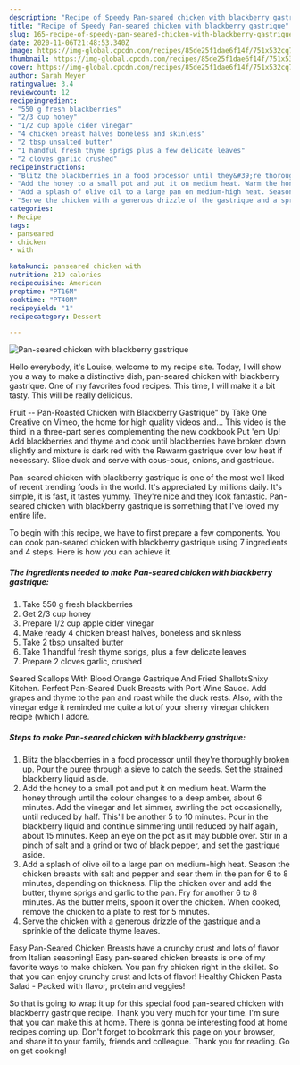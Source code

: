 ```yaml
---
description: "Recipe of Speedy Pan-seared chicken with blackberry gastrique"
title: "Recipe of Speedy Pan-seared chicken with blackberry gastrique"
slug: 165-recipe-of-speedy-pan-seared-chicken-with-blackberry-gastrique
date: 2020-11-06T21:48:53.340Z
image: https://img-global.cpcdn.com/recipes/85de25f1dae6f14f/751x532cq70/pan-seared-chicken-with-blackberry-gastrique-recipe-main-photo.jpg
thumbnail: https://img-global.cpcdn.com/recipes/85de25f1dae6f14f/751x532cq70/pan-seared-chicken-with-blackberry-gastrique-recipe-main-photo.jpg
cover: https://img-global.cpcdn.com/recipes/85de25f1dae6f14f/751x532cq70/pan-seared-chicken-with-blackberry-gastrique-recipe-main-photo.jpg
author: Sarah Meyer
ratingvalue: 3.4
reviewcount: 12
recipeingredient:
- "550 g fresh blackberries"
- "2/3 cup honey"
- "1/2 cup apple cider vinegar"
- "4 chicken breast halves boneless and skinless"
- "2 tbsp unsalted butter"
- "1 handful fresh thyme sprigs plus a few delicate leaves"
- "2 cloves garlic crushed"
recipeinstructions:
- "Blitz the blackberries in a food processor until they&#39;re thoroughly broken up. Pour the puree through a sieve to catch the seeds. Set the strained blackberry liquid aside."
- "Add the honey to a small pot and put it on medium heat. Warm the honey through until the colour changes to a deep amber, about 6 minutes. Add the vinegar and let simmer, swirling the pot occasionally, until reduced by half. This&#39;ll be another 5 to 10 minutes. Pour in the blackberry liquid and continue simmering until reduced by half again, about 15 minutes. Keep an eye on the pot as it may bubble over. Stir in a pinch of salt and a grind or two of black pepper, and set the gastrique aside."
- "Add a splash of olive oil to a large pan on medium-high heat. Season the chicken breasts with salt and pepper and sear them in the pan for 6 to 8 minutes, depending on thickness. Flip the chicken over and add the butter, thyme sprigs and garlic to the pan. Fry for another 6 to 8 minutes. As the butter melts, spoon it over the chicken. When cooked, remove the chicken to a plate to rest for 5 minutes."
- "Serve the chicken with a generous drizzle of the gastrique and a sprinkle of the delicate thyme leaves."
categories:
- Recipe
tags:
- panseared
- chicken
- with

katakunci: panseared chicken with 
nutrition: 219 calories
recipecuisine: American
preptime: "PT16M"
cooktime: "PT40M"
recipeyield: "1"
recipecategory: Dessert

---
```



![Pan-seared chicken with blackberry gastrique](https://img-global.cpcdn.com/recipes/85de25f1dae6f14f/751x532cq70/pan-seared-chicken-with-blackberry-gastrique-recipe-main-photo.jpg)

Hello everybody, it's Louise, welcome to my recipe site. Today, I will show you a way to make a distinctive dish, pan-seared chicken with blackberry gastrique. One of my favorites food recipes. This time, I will make it a bit tasty. This will be really delicious.

Fruit -- Pan-Roasted Chicken with Blackberry Gastrique&#34; by Take One Creative on Vimeo, the home for high quality videos and… This video is the third in a three-part series complementing the new cookbook Put &#39;em Up! Add blackberries and thyme and cook until blackberries have broken down slightly and mixture is dark red with the Rewarm gastrique over low heat if necessary. Slice duck and serve with cous-cous, onions, and gastrique.

Pan-seared chicken with blackberry gastrique is one of the most well liked of recent trending foods in the world. It's appreciated by millions daily. It's simple, it is fast, it tastes yummy. They're nice and they look fantastic. Pan-seared chicken with blackberry gastrique is something that I've loved my entire life.


To begin with this recipe, we have to first prepare a few components. You can cook pan-seared chicken with blackberry gastrique using 7 ingredients and 4 steps. Here is how you can achieve it.

<!--inarticleads1-->

##### The ingredients needed to make Pan-seared chicken with blackberry gastrique:

1. Take 550 g fresh blackberries
1. Get 2/3 cup honey
1. Prepare 1/2 cup apple cider vinegar
1. Make ready 4 chicken breast halves, boneless and skinless
1. Take 2 tbsp unsalted butter
1. Take 1 handful fresh thyme sprigs, plus a few delicate leaves
1. Prepare 2 cloves garlic, crushed


Seared Scallops With Blood Orange Gastrique And Fried ShallotsSnixy Kitchen. Perfect Pan-Seared Duck Breasts with Port Wine Sauce. Add grapes and thyme to the pan and roast while the duck rests. Also, with the vinegar edge it reminded me quite a lot of your sherry vinegar chicken recipe (which I adore. 

<!--inarticleads2-->

##### Steps to make Pan-seared chicken with blackberry gastrique:

1. Blitz the blackberries in a food processor until they&#39;re thoroughly broken up. Pour the puree through a sieve to catch the seeds. Set the strained blackberry liquid aside.
1. Add the honey to a small pot and put it on medium heat. Warm the honey through until the colour changes to a deep amber, about 6 minutes. Add the vinegar and let simmer, swirling the pot occasionally, until reduced by half. This&#39;ll be another 5 to 10 minutes. Pour in the blackberry liquid and continue simmering until reduced by half again, about 15 minutes. Keep an eye on the pot as it may bubble over. Stir in a pinch of salt and a grind or two of black pepper, and set the gastrique aside.
1. Add a splash of olive oil to a large pan on medium-high heat. Season the chicken breasts with salt and pepper and sear them in the pan for 6 to 8 minutes, depending on thickness. Flip the chicken over and add the butter, thyme sprigs and garlic to the pan. Fry for another 6 to 8 minutes. As the butter melts, spoon it over the chicken. When cooked, remove the chicken to a plate to rest for 5 minutes.
1. Serve the chicken with a generous drizzle of the gastrique and a sprinkle of the delicate thyme leaves.


Easy Pan-Seared Chicken Breasts have a crunchy crust and lots of flavor from Italian seasoning! Easy pan-seared chicken breasts is one of my favorite ways to make chicken. You pan fry chicken right in the skillet. So that you can enjoy crunchy crust and lots of flavor! Healthy Chicken Pasta Salad - Packed with flavor, protein and veggies! 

So that is going to wrap it up for this special food pan-seared chicken with blackberry gastrique recipe. Thank you very much for your time. I'm sure that you can make this at home. There is gonna be interesting food at home recipes coming up. Don't forget to bookmark this page on your browser, and share it to your family, friends and colleague. Thank you for reading. Go on get cooking!
